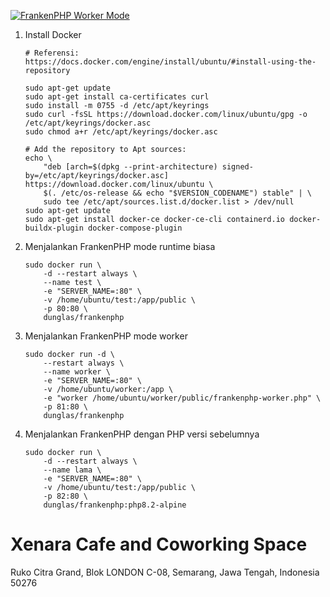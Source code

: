 [![FrankenPHP Worker Mode](https://img.youtube.com/vi/VgQHVl2F2zE/0.jpg)](https://www.youtube.com/watch?v=VgQHVl2F2zE)

1.  Install Docker
    ```
    # Referensi: https://docs.docker.com/engine/install/ubuntu/#install-using-the-repository

    sudo apt-get update
    sudo apt-get install ca-certificates curl
    sudo install -m 0755 -d /etc/apt/keyrings
    sudo curl -fsSL https://download.docker.com/linux/ubuntu/gpg -o /etc/apt/keyrings/docker.asc
    sudo chmod a+r /etc/apt/keyrings/docker.asc

    # Add the repository to Apt sources:
    echo \
        "deb [arch=$(dpkg --print-architecture) signed-by=/etc/apt/keyrings/docker.asc] https://download.docker.com/linux/ubuntu \
        $(. /etc/os-release && echo "$VERSION_CODENAME") stable" | \
        sudo tee /etc/apt/sources.list.d/docker.list > /dev/null
    sudo apt-get update
    sudo apt-get install docker-ce docker-ce-cli containerd.io docker-buildx-plugin docker-compose-plugin
    ```

2.  Menjalankan FrankenPHP mode runtime biasa
    ```
    sudo docker run \
        -d --restart always \
        --name test \
        -e "SERVER_NAME=:80" \
        -v /home/ubuntu/test:/app/public \
        -p 80:80 \
        dunglas/frankenphp
    ```

3.  Menjalankan FrankenPHP mode worker
    ```
    sudo docker run -d \
        --restart always \
        --name worker \
        -e "SERVER_NAME=:80" \
        -v /home/ubuntu/worker:/app \
        -e "worker /home/ubuntu/worker/public/frankenphp-worker.php" \
        -p 81:80 \
        dunglas/frankenphp
    ```

4.  Menjalankan FrankenPHP dengan PHP versi sebelumnya
    ```
    sudo docker run \
        -d --restart always \
        --name lama \
        -e "SERVER_NAME=:80" \
        -v /home/ubuntu/test:/app/public \
        -p 82:80 \
        dunglas/frankenphp:php8.2-alpine
    ```

# Xenara Cafe and Coworking Space
Ruko Citra Grand, Blok LONDON C-08, Semarang, Jawa Tengah, Indonesia 50276
